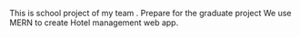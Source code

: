 This is school project of my team . Prepare for the graduate project
We use MERN to create Hotel management web app.